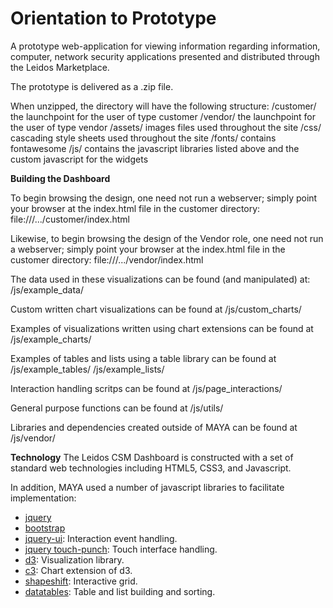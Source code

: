 Orientation to Prototype
===============

A prototype web-application for viewing information regarding information, computer, network security applications presented and distributed through the Leidos Marketplace.

The prototype is delivered as a .zip file.

When unzipped, the directory will have the following structure:
	/customer/ the launchpoint for the user of type customer
	/vendor/ the launchpoint for the user of type vendor
	/assets/ images files used throughout the site
	/css/  cascading style sheets used throughout the site
	/fonts/ contains fontawesome
	/js/ contains the javascript libraries listed above and the custom javascript for the widgets

**Building the Dashboard**

To begin browsing the design, one need not run a webserver; simply point your browser at the index.html file in the customer directory:
	file:///.../customer/index.html

Likewise, to begin browsing the design of the Vendor role, one need not run a webserver; simply point your browser at the index.html file in the customer directory:
	file:///.../vendor/index.html

The data used in these visualizations can be found (and manipulated) at: 
	/js/example_data/

Custom written chart visualizations can be found at
	/js/custom_charts/

Examples of visualizations written using chart extensions can be found at
	/js/example_charts/

Examples of tables and lists using a table library can be found at
	/js/example_tables/
	/js/example_lists/

Interaction handling scritps can be found at
	/js/page_interactions/

General purpose functions can be found at
	/js/utils/

Libraries and dependencies created outside of MAYA can be found at
	/js/vendor/


**Technology**
The Leidos CSM Dashboard is constructed with a set of standard web technologies including HTML5, CSS3, and Javascript. 

In addition, MAYA used a number of javascript libraries to facilitate implementation:
- [jquery](http://jquery.com/)
- [bootstrap](http://getbootstrap.com/javascript/)
- [jquery-ui](http://jqueryui.com/): Interaction event handling.
- [jquery touch-punch](http://touchpunch.furf.com/): Touch interface handling.
- [d3](http://d3js.org/): Visualization library.
- [c3](http://c3js.org/): Chart extension of d3.
- [shapeshift](https://github.com/McPants/jquery.shapeshift): Interactive grid.
- [datatables](http://www.datatables.net/): Table and list building and sorting.